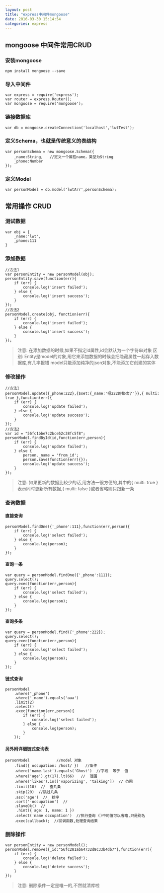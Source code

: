 ```yaml
---
layout: post
title: "express中间件mongoose"
date: 2016-03-30 15:14:54
categories: express
---
```


## mongoose 中间件常用CRUD

### 安装mongoose

    npm install mongoose --save

### 导入中间件

    var express = require('express');
    var router = express.Router();
    var mongoose = require('mongoose');
  
### 链接数据库

    var db = mongoose.createConnection('localhost','lwtTest');


### 定义Schema，也就是传统意义的表结构

    var personSchema = new mongoose.Schema({
        _name:String,   //定义一个属性name，类型为String
        _phone:Number
    });

### 定义Model

    var personModel = db.model('lwtArr',personSchema);

## 常用操作 CRUD

### 测试数据

    var obj = {
        _name:'lwt',
        _phone:111
    }
  
### 添加数据

    //方法1
    var personEntity = new personModel(obj);
    personEntity.save(function(err){
        if (err) {
            console.log('insert failed');
        } else {
            console.log('insert success');
        }
    });
    //方法2
    personModel.create(obj, function(err){
        if (err) {
            console.log('insert failed');
        } else {
            console.log('insert success');
        }
    });
  
>注意:
>在添加数据的时候,如果不指定id属性,id会默认为一个字符串对象
>区别:
>Entity是model的对象,用它来添加数据的时候会把隐藏属性一起存入数据库,有几率报错
>model只能添加纯净的json对象,不能添加它创建的实体


### 修改操作

    //方法1
    personModel.update({_phone:222},{$set:{_name:'把222的都改了'}},{ multi: true },function(err){
        if (err) {
            console.log('update failed');
        } else {
            console.log('update success');
        }
    });
    //方法2
    var id = "56fc1bbe7c2bce52c38fc5f8";
    personModel.findById(id,function(err,person){
        if (err) {
            console.log('update failed');
        } else {
            person._name = 'from_id';
            person.save(function(err){});
            console.log('update success');
        }
    });
  
>注意:
>如果更新的数据比较少的话,用方法一很方便的,其中的{ multi: true }表示同时更新所有数据,{ multi: false }或者省略则只跟新一条


### 查询数据

#### 直接查询

    personModel.findOne({'_phone':111},function(err,person){
        if (err) {
            console.log('select failed');
        } else {
            console.log(person);
        }
    });
  
#### 查询一条

    var query = personModel.findOne({'_phone':111});
    query.select();
    query.exec(function(err,person){
        if (err) {
            console.log('select failed');
        } else {
            console.log(person);
        }
    });
  
#### 查询多条

    var query = personModel.find({'_phone':222});
    query.select();
    query.exec(function(err,person){
        if (err) {
            console.log('select failed');
        } else {
            console.log(person);
        }
    });
  
#### 链式查询

    personModel
        .where('_phone')
        .where('_name').equals('aaa')
        .limit(2)
        .select()
        .exec(function(err,person){
            if (err) {
                console.log('select failed');
            } else {
                console.log(person);
            }
        });
      
#### 另外附详细链式查询表

    personModel            //model 对象
        .find({ occupation: /host/ })   //条件
        .where('name.last').equals('Ghost')  //字段  等于  值
        .where('age').gt(17).lt(66)   //  范围
        .where('likes').in(['vaporizing', 'talking'])  // 范围
        .limit(10)  //  查几条
        .skip(20)  //跳过几条
        .asc('age')  //  排序
        .sort('-occupation')  //
        .slaveOk()  //
         .hint({ age: 1, name: 1 })
        .select('name occupation')  //执行查询 ()中的值可以省略,只是别名
        .exec(callback);  //回调函数,处理查询结果

### 删除操作

    var personEntity = new personModel();
    personModel.remove({_id:"56fc281ab64732d8c33b4db7"},function(err){
        if (err) {
            console.log('delete failed');
        } else {
            console.log('detete success');
        }
    });

>注意:
>删除条件一定是唯一的,不然就清库啦


